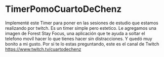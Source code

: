 # TimerPomoCuartoDeChenz
Implementé este Timer para poner en las sesiones de estudio que estamos realizando por twitch. 
Es un timer simple pero estetico. Le agregamos una imagen de Forest Stay Focus, una aplicación
que te ayuda a soltar el telefono movíl hacer lo que tienes hacer sin distracciones. Y quedó muy bonito a mi gusto. 
Por si te lo estas preguntando, este es el canal de Twitch https://www.twitch.tv/cuartodechenz
